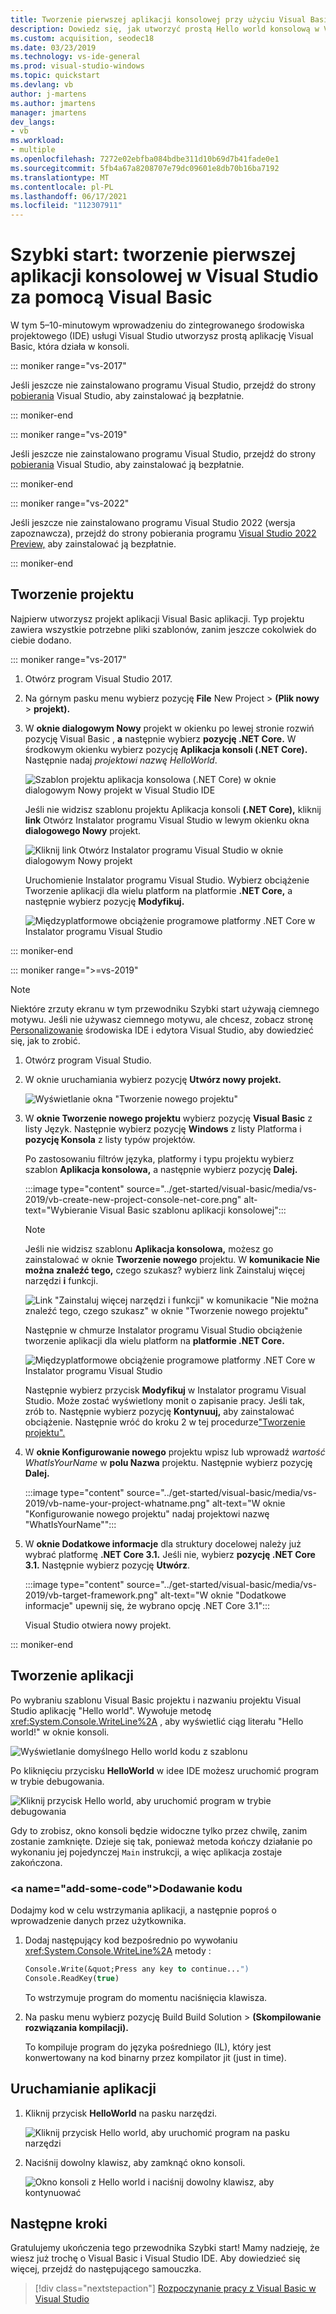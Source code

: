 ```yaml
---
title: Tworzenie pierwszej aplikacji konsolowej przy użyciu Visual Basic
description: Dowiedz się, jak utworzyć prostą Hello world konsolową w Visual Studio, Visual Basic, krok po kroku.
ms.custom: acquisition, seodec18
ms.date: 03/23/2019
ms.technology: vs-ide-general
ms.prod: visual-studio-windows
ms.topic: quickstart
ms.devlang: vb
author: j-martens
ms.author: jmartens
manager: jmartens
dev_langs:
- vb
ms.workload:
- multiple
ms.openlocfilehash: 7272e02ebfba084bdbe311d10b69d7b41fade0e1
ms.sourcegitcommit: 5fb4a67a8208707e79dc09601e8db70b16ba7192
ms.translationtype: MT
ms.contentlocale: pl-PL
ms.lasthandoff: 06/17/2021
ms.locfileid: "112307911"
---
```

# <a name="quickstart-create-your-first-console-app-in-visual-studio-with-visual-basic"></a>Szybki start: tworzenie pierwszej aplikacji konsolowej w Visual Studio za pomocą Visual Basic

W tym 5–10-minutowym wprowadzeniu do zintegrowanego środowiska projektowego (IDE) usługi Visual Studio utworzysz prostą aplikację Visual Basic, która działa w konsoli.

::: moniker range="vs-2017"

Jeśli jeszcze nie zainstalowano programu Visual Studio, przejdź do strony [pobierania](https://visualstudio.microsoft.com/vs/older-downloads/?utm_medium=microsoft&utm_source=docs.microsoft.com&utm_campaign=vs+2017+download) Visual Studio, aby zainstalować ją bezpłatnie.

::: moniker-end

::: moniker range="vs-2019"

Jeśli jeszcze nie zainstalowano programu Visual Studio, przejdź do strony [pobierania](https://visualstudio.microsoft.com/downloads) Visual Studio, aby zainstalować ją bezpłatnie.

::: moniker-end

::: moniker range="vs-2022"

Jeśli jeszcze nie zainstalowano programu Visual Studio 2022 (wersja zapoznawcza), przejdź do strony pobierania programu [Visual Studio 2022 Preview,](https://visualstudio.microsoft.com/vs/preview/vs2022) aby zainstalować ją bezpłatnie.

::: moniker-end

## <a name="create-a-project"></a>Tworzenie projektu

Najpierw utworzysz projekt aplikacji Visual Basic aplikacji. Typ projektu zawiera wszystkie potrzebne pliki szablonów, zanim jeszcze cokolwiek do ciebie dodano.

::: moniker range="vs-2017"

1. Otwórz program Visual Studio 2017.

2. Na górnym pasku menu wybierz pozycję **File** New Project > **(Plik nowy** > **projekt).**

3. W **oknie dialogowym Nowy** projekt w okienku po lewej stronie rozwiń pozycję Visual Basic , **a** następnie wybierz **pozycję .NET Core.** W środkowym okienku wybierz pozycję **Aplikacja konsoli (.NET Core).** Następnie nadaj *projektowi nazwę HelloWorld*.

   ![Szablon projektu aplikacja konsolowa (.NET Core) w oknie dialogowym Nowy projekt w Visual Studio IDE](../ide/media/new-project-vb-dotnetcore-helloworld-console-app.png)

     Jeśli nie widzisz szablonu projektu Aplikacja konsoli **(.NET Core),** kliknij **link** Otwórz Instalator programu Visual Studio w lewym okienku okna **dialogowego Nowy** projekt.

   ![Kliknij link Otwórz Instalator programu Visual Studio w oknie dialogowym Nowy projekt](../ide/media/vb-open-visual-studio-installer-hello-world.png)

     Uruchomienie Instalator programu Visual Studio. Wybierz obciążenie Tworzenie aplikacji dla wielu platform na platformie **.NET Core,** a następnie wybierz pozycję **Modyfikuj.**

     ![Międzyplatformowe obciążenie programowe platformy .NET Core w Instalator programu Visual Studio](../ide/media/dot-net-core-xplat-dev-workload.png)

::: moniker-end

::: moniker range=">=vs-2019"

> [!NOTE]
> Niektóre zrzuty ekranu w tym przewodniku Szybki start używają ciemnego motywu. Jeśli nie używasz ciemnego motywu, ale chcesz, zobacz stronę [Personalizowanie](quickstart-personalize-the-ide.md) środowiska IDE i edytora Visual Studio, aby dowiedzieć się, jak to zrobić.

1. Otwórz program Visual Studio.

1. W oknie uruchamiania wybierz pozycję **Utwórz nowy projekt.**

   ![Wyświetlanie okna "Tworzenie nowego projektu"](../get-started/media/vs-2019/create-new-project-dark-theme.png)

1. W **oknie Tworzenie nowego projektu** wybierz pozycję **Visual Basic** z listy Język. Następnie wybierz pozycję **Windows** z listy Platforma i **pozycję Konsola** z listy typów projektów.

   Po zastosowaniu filtrów języka, platformy i typu projektu wybierz szablon **Aplikacja konsolowa,** a następnie wybierz pozycję **Dalej.**

   :::image type="content" source="../get-started/visual-basic/media/vs-2019/vb-create-new-project-console-net-core.png" alt-text="Wybieranie Visual Basic szablonu aplikacji konsolowej":::

   > [!NOTE]
   > Jeśli nie widzisz szablonu **Aplikacja konsolowa,** możesz go zainstalować w oknie **Tworzenie nowego** projektu. W **komunikacie Nie można znaleźć tego,** czego szukasz? wybierz link Zainstaluj więcej narzędzi **i** funkcji.
   >
   > ![Link "Zainstaluj więcej narzędzi i funkcji" w komunikacie "Nie można znaleźć tego, czego szukasz" w oknie "Tworzenie nowego projektu"](../get-started/media/vs-2019/not-finding-what-looking-for.png) 
   > 
   > Następnie w chmurze Instalator programu Visual Studio obciążenie tworzenie aplikacji dla wielu platform na **platformie .NET Core.**
   >
   > ![Międzyplatformowe obciążenie programowe platformy .NET Core w Instalator programu Visual Studio](../get-started/media/dot-net-core-xplat-dev-workload.png)
   >
   > Następnie wybierz przycisk **Modyfikuj** w Instalator programu Visual Studio. Może zostać wyświetlony monit o zapisanie pracy. Jeśli tak, zrób to. Następnie wybierz pozycję **Kontynuuj,** aby zainstalować obciążenie. Następnie wróć do kroku 2 w tej procedurze["Tworzenie projektu".](#create-a-project)

1. W **oknie Konfigurowanie nowego** projektu wpisz lub wprowadź *wartość WhatIsYourName* w **polu Nazwa** projektu. Następnie wybierz pozycję **Dalej.**

   :::image type="content" source="../get-started/visual-basic/media/vs-2019/vb-name-your-project-whatname.png" alt-text="W oknie &quot;Konfigurowanie nowego projektu&quot; nadaj projektowi nazwę &quot;WhatIsYourName&quot;":::

1. W **oknie Dodatkowe informacje** dla struktury docelowej należy już wybrać platformę **.NET Core 3.1.** Jeśli nie, wybierz **pozycję .NET Core 3.1.** Następnie wybierz pozycję **Utwórz**.

   :::image type="content" source="../get-started/visual-basic/media/vs-2019/vb-target-framework.png" alt-text="W oknie &quot;Dodatkowe informacje&quot; upewnij się, że wybrano opcję .NET Core 3.1":::

   Visual Studio otwiera nowy projekt.

::: moniker-end

## <a name="create-the-application"></a>Tworzenie aplikacji

Po wybraniu szablonu Visual Basic projektu i nazwaniu projektu Visual Studio aplikację "Hello world". Wywołuje metodę <xref:System.Console.WriteLine%2A> , aby wyświetlić ciąg literału "Hello world!" w oknie konsoli.

![Wyświetlanie domyślnego Hello world kodu z szablonu](../ide/media/vb-console-helloworld-template.png)

Po kliknięciu przycisku **HelloWorld** w idee IDE możesz uruchomić program w trybie debugowania.

  ![Kliknij przycisk Hello world, aby uruchomić program w trybie debugowania](../ide/media/vb-console-hello-world-button.png)

Gdy to zrobisz, okno konsoli będzie widoczne tylko przez chwilę, zanim zostanie zamknięte. Dzieje się tak, ponieważ metoda kończy działanie po wykonaniu jej pojedynczej `Main` instrukcji, a więc aplikacja zostaje zakończona.

### <a name="add-some-code&quot;></a>Dodawanie kodu

Dodajmy kod w celu wstrzymania aplikacji, a następnie poproś o wprowadzenie danych przez użytkownika.

1. Dodaj następujący kod bezpośrednio po wywołaniu <xref:System.Console.WriteLine%2A> metody :

   ```vb
   Console.Write(&quot;Press any key to continue...")
   Console.ReadKey(true)
   ```

    To wstrzymuje program do momentu naciśnięcia klawisza.

2. Na pasku menu wybierz pozycję Build Build Solution   >  **(Skompilowanie rozwiązania kompilacji).**

   To kompiluje program do języka pośredniego (IL), który jest konwertowany na kod binarny przez kompilator jit (just in time).

## <a name="run-the-application"></a>Uruchamianie aplikacji

1. Kliknij przycisk **HelloWorld** na pasku narzędzi.

   ![Kliknij przycisk Hello world, aby uruchomić program na pasku narzędzi](../ide/media/vb-console-hello-world-button.png)

2. Naciśnij dowolny klawisz, aby zamknąć okno konsoli.

   ![Okno konsoli z Hello world i naciśnij dowolny klawisz, aby kontynuować](../ide/media/vb-console-hello-world-press-any-key.png)

## <a name="next-steps"></a>Następne kroki

Gratulujemy ukończenia tego przewodnika Szybki start! Mamy nadzieję, że wiesz już trochę o Visual Basic i Visual Studio IDE. Aby dowiedzieć się więcej, przejdź do następującego samouczka.

> [!div class="nextstepaction"]
> [Rozpoczynanie pracy z Visual Basic w Visual Studio](../get-started/visual-basic/tutorial-console.md)
